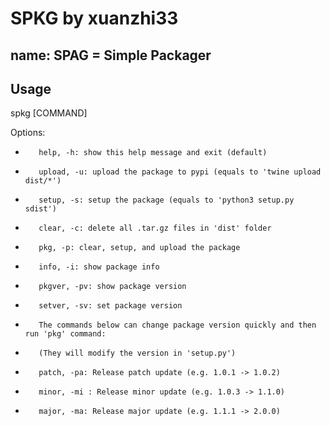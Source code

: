 # SPKG by xuanzhi33
    
## name: SPAG = Simple Packager

## Usage

spkg [COMMAND]

Options:

-        help, -h: show this help message and exit (default)
-        upload, -u: upload the package to pypi (equals to 'twine upload dist/*')
-        setup, -s: setup the package (equals to 'python3 setup.py sdist')
-        clear, -c: delete all .tar.gz files in 'dist' folder
-        pkg, -p: clear, setup, and upload the package
-        info, -i: show package info
-        pkgver, -pv: show package version
-        setver, -sv: set package version

-        The commands below can change package version quickly and then run 'pkg' command:
-        (They will modify the version in 'setup.py')
-        patch, -pa: Release patch update (e.g. 1.0.1 -> 1.0.2)
-        minor, -mi : Release minor update (e.g. 1.0.3 -> 1.1.0)
-        major, -ma: Release major update (e.g. 1.1.1 -> 2.0.0)